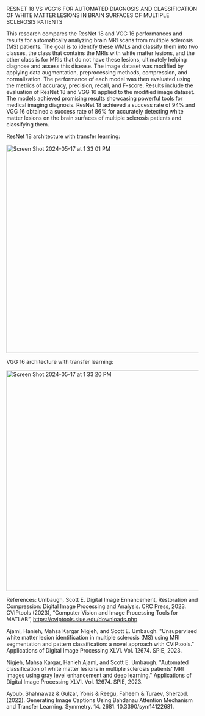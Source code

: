 RESNET 18 VS VGG16 FOR AUTOMATED DIAGNOSIS AND CLASSIFICATION OF WHITE MATTER LESIONS IN BRAIN SURFACES OF MULTIPLE SCLEROSIS PATIENTS

This research compares the ResNet 18 and VGG 16 performances and results for automatically analyzing brain MRI scans from multiple sclerosis (MS) patients.
The goal is to identify these WMLs and classify them into two classes, the class that contains the MRIs with white matter lesions, and the other
class is for MRIs that do not have these lesions, ultimately helping diagnose and assess this disease. The image dataset was modified by applying data augmentation, preprocessing methods, compression, and normalization. 
The performance of each model was then evaluated using the metrics of accuracy, precision, recall, and F-score.
Results include the evaluation of ResNet 18 and VGG 16 applied to the modified image dataset. 
The models achieved promising results showcasing powerful tools for medical imaging diagnosis. 
ResNet 18 achieved a success rate of 94% and VGG 16 obtained a success rate of 86% for accurately detecting white matter lesions on the brain surfaces of multiple sclerosis patients and classifying them.

ResNet 18 architecture with transfer learning:

<img width="546" alt="Screen Shot 2024-05-17 at 1 33 01 PM" src="https://github.com/hajami0802/Multiple_Sclorisis_Deep_Learning/assets/169827483/7678863c-20b2-4124-b809-003e21e007cd">


VGG 16 architecture with transfer learning:

<img width="579" alt="Screen Shot 2024-05-17 at 1 33 20 PM" src="https://github.com/hajami0802/Multiple_Sclorisis_Deep_Learning/assets/169827483/81b76128-91a4-4ad0-bc94-c3e3777998d0">


References:
Umbaugh, Scott E. Digital Image Enhancement, Restoration and Compression: Digital Image Processing and Analysis. CRC Press, 2023.
CVIPtools (2023), “Computer Vision and Image Processing Tools for MATLAB”,
https://cviptools.siue.edu/downloads.php

Ajami, Hanieh, Mahsa Kargar Nigjeh, and Scott E. Umbaugh. "Unsupervised white matter lesion
identification in multiple sclerosis (MS) using MRI segmentation and pattern classification: a
novel approach with CVIPtools." Applications of Digital Image Processing XLVI. Vol. 12674.
SPIE, 2023.

Nigjeh, Mahsa Kargar, Hanieh Ajami, and Scott E. Umbaugh. "Automated classification of
 white matter lesions in multiple sclerosis patients' MRI images using gray level enhancement and
 deep learning." Applications of Digital Image Processing XLVI. Vol. 12674. SPIE, 2023.

Ayoub, Shahnawaz & Gulzar, Yonis & Reegu, Faheem & Turaev, Sherzod. (2022). Generating Image Captions Using Bahdanau Attention Mechanism and Transfer Learning. Symmetry. 14. 2681. 10.3390/sym14122681.
